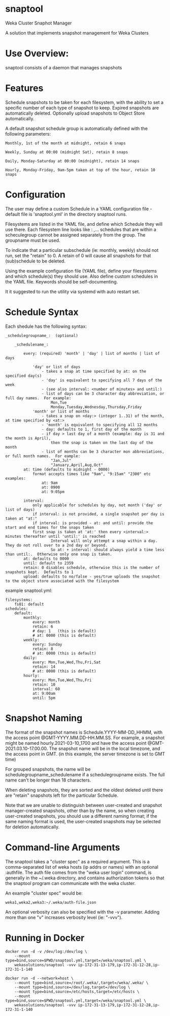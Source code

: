 # snaptool
Weka Cluster Snaphot Manager


A solution that implements snapshot management for Weka Clusters

# Use Overview:  

snaptool consists of a daemon that manages snapshots

# Features

Schedule snapshots to be taken for each filesystem, with the ability to set a specific number of each type of snapshot to keep.   Expired snapshots are automatically deleted.  Optionally upload snapshots to Object Store automatically.

A default snapshot schedule group is automatically defined with the following parameters:

    Monthly, 1st of the month at midnight, retain 6 snaps
    
    Weekly, Sunday at 00:00 (midnight Sat), retain 8 snaps
    
    Daily, Monday-Saturday at 00:00 (midnight), retain 14 snaps
    
    Hourly, Monday-Friday, 9am-5pm taken at top of the hour, retain 10 snaps

# Configuration

The user may define a custom Schedule in a YAML configuration file - default file is 'snaptool.yml' in the directory snaptool runs.

Filesystems are listed in the YAML file, and define which Schedule they will use there.  Each filesystem line looks like <fsname>: <schedulegroup1 or schedule1>,<schedulegroup2 or schedule2>...  schedules that are within a scheculegroup cannot be assigned separately from the group.  The groupname must be used.

To indicate that a particular subschedule (ie: monthly, weekly) should not run, set the "retain" to 0.  A retain of 0 will cause all snapshots for that (sub)schedule to be deleted.

Using the example configuration file (YAML file), define your filesystems and which schedule(s) they should use.  Also define custom schedules in the YAML file.  Keywords should be self-documenting.

It it suggested to run the utility via systemd with auto restart set.

# Schedule Syntax
           
Each shedule has the following syntax:                       

    _schedulegroupname_:  (optional)

        _schedulename_:

            every: (required) 'month' | 'day' | list of months | list of days

                'day' or list of days 
                    - takes a snap at time specified by at: on the specified day(s)
                    - 'day' is equivalent to specifying all 7 days of the week
                    - (see also interval: <number of minutes> and until:)
                    - list of days can be 3 character day abbreviation, or full day names.  For example:
                        Mon,Tue
                        Monday,Tuesday,Wednesday,Thursday,Friday
                'month' or list of months 
                    - takes a snap on <day:> (integer 1..31) of the month, at time specified by <at:>  
                    - 'month' is equivalent to specifying all 12 months
                    - day: defaults to 1, first day of the month
                    - if day > last day of a month (example: day is 31 and the month is April), 
                        then the snap is taken on the last day of the month
                    - list of months can be 3 character mon abbreviations, or full month names.  For eample:
                        "Jan,Jul"
                        "January,April,Aug,Oct"
            at: time (defaults to midnight - 0000)
                format accepts times like "9am", "9:15am" "2300" etc  examples:
                    at: 9am
                    at: 0900
                    at: 9:05pm

            interval: 
                only applicable for schedules by day, not month ('day' or list of days)
                if interval: is not provided, a single snapshot per day is taken at "at:"
                if interval: is provided - at: and until: provide the start and end times for the snaps taken
                first snap is taken at 'at:' then every <interval:> minutes thereafter until 'until:' is reached
                        Interval will only attempt a snap within a day.  They do not roll over to a 2nd day or beyond.
                        So at: + interval: should always yield a time less than until:.  Otherwise only one snap is taken.
            at: defaults to 0000 
            until: default to 2359
            retain: 0 disables schedule, otherwise this is the number of snapshots kept.  Defaults to 1
            upload: defaults to no/false - yes/true uploads the snapshot to the object store associated with the filesystem


example snaptool.yml:

    filesystems:
        fs01: default
    schedules:
        default:
            monthly:
                every: month
                retain: 6
                # day: 1   (this is default)
                # at: 0000 (this is default)
            weekly:
                every: Sunday
                retain: 8
                # at: 0000 (this is default)
            daily:
                every: Mon,Tue,Wed,Thu,Fri,Sat
                retain: 14
                # at: 0000 (this is default)
            hourly:
                every: Mon,Tue,Wed,Thu,Fri
                retain: 10
                interval: 60
                at: 9:00am
                until: 5pm



# Snapshot Naming

The format of the snapshot names is Schedule.YYYY-MM-DD_HHMM, with the access point @GMT-YYYY.MM.DD-HH.MM.SS.   For example, a snapshot might be named hourly.2021-03-10_1700 and have the access point @GMT-2021.03.10-17.00.00.  The snapshot name will be in the local timezone, and the access point in GMT.  (in this example, the server timezone is set to GMT time)
    
For grouped snapshots, the name will be schedulegroupname_schedulename if a schedulegroupname exists.   The full name can't be longer than 18 characters.

When deleting snapshots, they are sorted and the oldest deleted until there are "retain" snapshots left for the particular Schedule.

Note that we are unable to distinguish between user-created and snapshot manager-created snapshots, other than by the name, so when creating user-created snapshots, you should use a different naming format; if the same naming format is used, the user-created snapshots may be selected for deletion automatically.

# Command-line Arguments

The snaptool takes a "cluster spec" as a required argument.  This is a comma-separated list of weka hosts (ip addrs or names) with an optional :authfile.   The auth file comes from the "weka user login" command, is generally in the ~/.weka directory, and contains authorization tokens so that the snaptool program can communicate with the weka cluster.

An example "cluster spec" would be:

    weka1,weka2,weka3:~/.weka/auth-file.json

An optional verbosity can also be specified with the -v parameter.   Adding more than one "v" increases verbosity level (ie: "-vvv").

# Running in Docker

```
docker run -d -v /dev/log:/dev/log \
    --mount type=bind,source=$PWD/snaptool.yml,target=/weka/snaptool.yml \
    wekasolutions/snaptool -vvv ip-172-31-13-179,ip-172-31-12-28,ip-172-31-1-140
    
docker run -d --network=host \
    --mount type=bind,source=/root/.weka/,target=/weka/.weka/ \
    --mount type=bind,source=/dev/log,target=/dev/log \
    --mount type=bind,source=/etc/hosts,target=/etc/hosts \
    --mount type=bind,source=$PWD/snaptool.yml,target=/weka/snaptool.yml \
    wekasolutions/snaptool -vvv ip-172-31-13-179,ip-172-31-12-28,ip-172-31-1-140    
```

